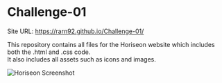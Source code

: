 # Challenge-01
Site URL:
https://rarn92.github.io/Challenge-01/

This repository contains all files for the Horiseon website which includes both the .html and .css code.<br>
It also includes all assets such as icons and images.
 
![Horiseon Screenshot](https://user-images.githubusercontent.com/106767290/174397751-244d5f9a-aecd-40ff-8a8f-dce83c6490c0.PNG)
